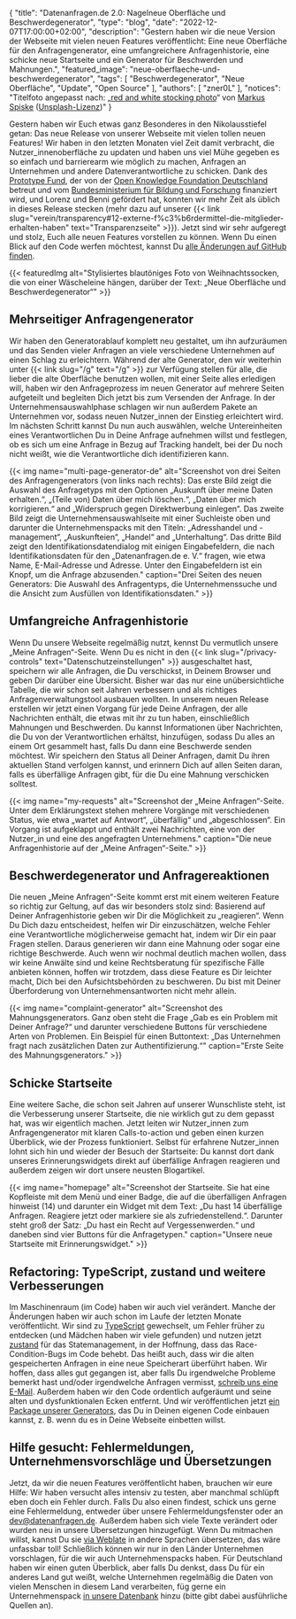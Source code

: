 {
    "title": "Datenanfragen.de 2.0: Nagelneue Oberfläche und Beschwerdegenerator",
    "type": "blog",
    "date": "2022-12-07T17:00:00+02:00",
    "description": "Gestern haben wir die neue Version der Webseite mit vielen neuen Features veröffentlicht: Eine neue Oberfläche für den Anfragengenerator, eine umfangreichere Anfragenhistorie, eine schicke neue Startseite und ein Generator für Beschwerden und Mahnungen.",
    "featured_image": "neue-oberflaeche-und-beschwerdegenerator",
    "tags": [ "Beschwerdegenerator", "Neue Oberfläche", "Update", "Open Source" ],
    "authors": [ "zner0L" ],
    "notices": "Titelfoto angepasst nach: „[red and white stocking photo](https://unsplash.com/photos/coXB9EFuWWg)“ von [Markus Spiske](https://unsplash.com/@markusspiske) ([Unsplash-Lizenz](https://unsplash.com/license))"
}

Gestern haben wir Euch etwas ganz Besonderes in den Nikolausstiefel getan: Das neue Release von unserer Webseite mit vielen tollen neuen Features! Wir haben in den letzten Monaten viel Zeit damit verbracht, die Nutzer_innenoberfläche zu updaten und haben uns viel Mühe gegeben es so einfach und barrierearm wie möglich zu machen, Anfragen an Unternehmen und andere Datenverantwortliche zu schicken. Dank des [Prototype Fund](https://prototypefund.de/), der von der [Open Knowledge Foundation Deutschland](https://okfn.de/) betreut und vom [Bundesministerium für Bildung und Forschung](https://bmbf.de) finanziert wird, und Lorenz und Benni gefördert hat, konnten wir mehr Zeit als üblich in dieses Release stecken (mehr dazu auf unserer {{< link slug="verein/transparency#12-externe-f%c3%b6rdermittel-die-mitglieder-erhalten-haben" text="Transparenzseite" >}}). Jetzt sind wir sehr aufgeregt und stolz, Euch alle neuen Features vorstellen zu können. Wenn Du einen Blick auf den Code werfen möchtest, kannst Du [alle Änderungen auf GitHub finden](https://github.com/datenanfragen/website/pull/921).

{{< featuredImg alt="Stylisiertes blautöniges Foto von Weihnachtssocken, die von einer Wäscheleine hängen, darüber der Text: „Neue Oberfläche und Beschwerdegenerator“" >}}

## Mehrseitiger Anfragengenerator

Wir haben den Generatorablauf komplett neu gestaltet, um ihn aufzuräumen und das Senden vieler Anfragen an viele verschiedene Unternehmen auf einen Schlag zu erleichtern. Während der alte Generator, den wir weiterhin unter {{< link slug="/g" text="/g" >}} zur Verfügung stellen für alle, die lieber die alte Oberfläche benutzen wollen, mit einer Seite alles erledigen will, haben wir den Anfrageprozess im neuen Generator auf mehrere Seiten aufgeteilt und begleiten Dich jetzt bis zum Versenden der Anfrage. In der Unternehmensauswahlphase schlagen wir nun außerdem Pakete an Unternehmen vor, sodass neuen Nutzer_innen der Einstieg erleichtert wird. Im nächsten Schritt kannst Du nun auch auswählen, welche Untereinheiten eines Verantwortlichen Du in Deine Anfrage aufnehmen willst und festlegen, ob es sich um eine Anfrage in Bezug auf Tracking handelt, bei der Du noch nicht weißt, wie die Verantwortliche dich identifizieren kann.

{{< img name="multi-page-generator-de" alt="Screenshot von drei Seiten des Anfragengenerators (von links nach rechts): Das erste Bild zeigt die Auswahl des Anfragetyps mit den Optionen „Auskunft über meine Daten erhalten.“, „(Teile von) Daten über mich löschen.“, „Daten über mich korrigieren.“ and „Widerspruch gegen Direktwerbung einlegen“. Das zweite Bild zeigt die Unternehmensauswahlseite mit einer Suchleiste oben und darunter die Unternehmenspacks mit den Titeln: „Adresshandel und -management“, „Auskunfteien“, „Handel“ and „Unterhaltung“. Das dritte Bild zeigt den Identifikationsdatendialog mit einigen Eingabefeldern, die nach Identifikationsdaten für den „Datenanfragen.de e. V.“ fragen, wie etwa Name, E-Mail-Adresse und Adresse. Unter den Eingabefeldern ist ein Knopf, um die Anfrage abzusenden." caption="Drei Seiten des neuen Generators: Die Auswahl des Anfragentyps, die Unternehmenssuche und die Ansicht zum Ausfüllen von Identifikationsdaten." >}}

## Umfangreiche Anfragenhistorie

Wenn Du unsere Webseite regelmäßig nutzt, kennst Du vermutlich unsere „Meine Anfragen“-Seite. Wenn Du es nicht in den {{< link slug="/privacy-controls" text="Datenschutzeinstellungen" >}} ausgeschaltet hast, speichern wir alle Anfragen, die Du verschickst, in Deinem Browser und geben Dir darüber eine Übersicht. Bisher war das nur eine unübersichtliche Tabelle, die wir schon seit Jahren verbessern und als richtiges Anfragenverwaltungstool ausbauen wollten. In unserem neuen Release erstellen wir jetzt einen Vorgang für jede Deine Anfragen, der alle Nachrichten enthält, die etwas mit ihr zu tun haben, einschließlich Mahnungen und Beschwerden. Du kannst Informationen über Nachrichten, die Du von der Verantwortlichen erhältst, hinzufügen, sodass Du alles an einem Ort gesammelt hast, falls Du dann eine Beschwerde senden möchtest. Wir speichern den Status all Deiner Anfragen, damit Du ihren aktuellen Stand verfolgen kannst, und erinnern Dich auf allen Seiten daran, falls es überfällige Anfragen gibt, für die Du eine Mahnung verschicken solltest.

{{< img name="my-requests" alt="Screenshot der „Meine Anfragen“-Seite. Unter dem Erklärungstext stehen mehrere Vorgänge mit verschiedenen Status, wie etwa „wartet auf Antwort“, „überfällig“ und „abgeschlossen“. Ein Vorgang ist aufgeklappt und enthält zwei Nachrichten, eine von der Nutzer_in und eine des angefragten Unternehmens." caption="Die neue Anfragenhistorie auf der „Meine Anfragen“-Seite." >}}

## Beschwerdegenerator und Anfragereaktionen

Die neuen „Meine Anfragen“-Seite kommt erst mit einem weiteren Feature so richtig zur Geltung, auf das wir besonders stolz sind: Basierend auf Deiner Anfragenhistorie geben wir Dir die Möglichkeit zu „reagieren“. Wenn Du Dich dazu entscheidest, helfen wir Dir einzuschätzen, welche Fehler eine Verantwortliche möglicherweise gemacht hat, indem wir Dir ein paar Fragen stellen. Daraus generieren wir dann eine Mahnung oder sogar eine richtige Beschwerde. Auch wenn wir nochmal deutlich machen wollen, dass wir keine Anwälte sind und keine Rechtsberatung für spezifische Fälle anbieten können, hoffen wir trotzdem, dass diese Feature es Dir leichter macht, Dich bei den Aufsichtsbehörden zu beschweren. Du bist mit Deiner Überforderung von Unternehmensantworten nicht mehr allein.

{{< img name="complaint-generator" alt="Screenshot des Mahnungsgenerators. Ganz oben steht die Frage „Gab es ein Problem mit Deiner Anfrage?“ und darunter verschiedene Buttons für verschiedene Arten von Problemen. Ein Beispiel für einen Buttontext: „Das Unternehmen fragt nach zusätzlichen Daten zur Authentifizierung.“" caption="Erste Seite des Mahnungsgenerators." >}}

## Schicke Startseite

Eine weitere Sache, die schon seit Jahren auf unserer Wunschliste steht, ist die Verbesserung unserer Startseite, die nie wirklich gut zu dem gepasst hat, was wir eigentlich machen. Jetzt leiten wir Nutzer_innen zum Anfragengenerator mit klaren Calls-to-action und geben einen kurzen Überblick, wie der Prozess funktioniert. Selbst für erfahrene Nutzer_innen lohnt sich hin und wieder der Besuch der Startseite: Du kannst dort dank unseres Erinnerungswidgets direkt auf überfällige Anfragen reagieren und außerdem zeigen wir dort unsere neusten Blogartikel.

{{< img name="homepage" alt="Screenshot der Startseite. Sie hat eine Kopfleiste mit dem Menü und einer Badge, die auf die überfälligen Anfragen hinweist (14) und darunter ein Widget mit dem Text: „Du hast 14 überfällige Anfragen. Reagiere jetzt oder markiere sie als zufriedenstellend.“. Darunter steht groß der Satz: „Du hast ein Recht auf Vergessenwerden.“ und daneben sind vier Buttons für die Anfragetypen." caption="Unsere neue Startseite mit Erinnerungswidget." >}}

## Refactoring: TypeScript, zustand und weitere Verbesserungen

Im Maschinenraum (im Code) haben wir auch viel verändert. Manche der Änderungen haben wir auch schon im Laufe der letzten Monate veröffentlicht. Wir sind zu [TypeScript](https://www.typescriptlang.org/) gewechselt, um Fehler früher zu entdecken (und Mädchen haben wir viele gefunden) und nutzen jetzt [zustand](https://github.com/pmndrs/zustand) für das Statemanagement, in der Hoffnung, dass das Race-Condition-Bugs im Code behebt. Das heißt auch, dass wir die alten gespeicherten Anfragen in eine neue Speicherart überführt haben. Wir hoffen, dass alles gut gegangen ist, aber falls Du irgendwelche Probleme bemerkt hast und/oder irgendwelche Anfragen vermisst, [schreib uns eine E-Mail](mailto:dev@datenanfragen.de). Außerdem haben wir den Code ordentlich aufgeräumt und seine alten und dysfunktionalen Ecken entfernt. Und wir veröffentlichen jetzt [ein Package unserer Generators](https://www.npmjs.com/package/@datenanfragen/components), das Du in Deinen eigenen Code einbauen kannst, z.&nbsp;B. wenn du es in Deine Webseite einbetten willst.

## Hilfe gesucht: Fehlermeldungen, Unternehmensvorschläge und Übersetzungen

Jetzt, da wir die neuen Features veröffentlicht haben, brauchen wir eure Hilfe: Wir haben versucht alles intensiv zu testen, aber manchmal schlüpft eben doch ein Fehler durch. Falls Du also einen findest, schick uns gerne eine Fehlermeldung, entweder über unsere Fehlermeldungsfenster oder an [dev@datenanfragen.de](mailto:dev@datenanfragen.de). Außerdem haben sich viele Texte verändert oder wurden neu in unsere Übersetzungen hinzugefügt. Wenn Du mitmachen willst, kannst Du sie [via Weblate](https://hosted.weblate.org/projects/datenanfragen-de/website/) in andere Sprachen übersetzen, das wäre unfassbar toll! Schließlich können wir nur in den Länder Unternehmen vorschlagen, für die wir auch Unternehmenspacks haben. Für Deutschland haben wir einen guten Überblick, aber falls Du denkst, dass Du für ein anderes Land gut weißt, welche Unternehmen regelmäßig die Daten von vielen Menschen in diesem Land verarbeiten, füg gerne ein Unternehmenspack [in unsere Datenbank](https://github.com/datenanfragen/data#company-packs) hinzu (bitte gibt dabei ausführliche Quellen an).

